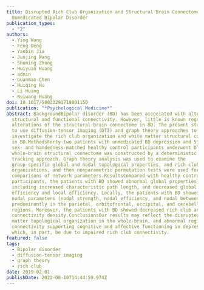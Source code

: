 ```yaml
---
title: Disrupted Rich Club Organization and Structural Brain Connectome in
  Unmedicated Bipolar Disorder
publication_types:
  - "2"
authors:
  - Ying Wang
  - Feng Deng
  - Yanbin Jia
  - Junjing Wang
  - Shuming Zhong
  - Huiyuan Huang
  - admin
  - Guanmao Chen
  - Huiqing Hu
  - Li Huang
  - Ruiwang Huang
doi: 10.1017/S0033291718001150
publication: "*Psychological Medicine*"
abstract: BackgroundBipolar disorder (BD) has been associated with altered brain
  structural and functional connectivity. However, little is known regarding
  alterations of the structural brain connectome in BD. The present study aimed
  to use diffusion-tensor imaging (DTI) and graph theory approaches to
  investigate the rich club organization and white matter structural connectome
  in BD.MethodsForty-two patients with unmedicated BD depression and 59 age-,
  sex- and handedness-matched healthy control participants underwent DTI. The
  whole-brain structural connectome was constructed by a deterministic fiber
  tracking approach. Graph theory analysis was used to examine the
  group-specific global and nodal topological properties, and rich club
  organizations, and then nonparametric permutation tests were used for group
  comparisons of network parameters.ResultsCompared with healthy control
  participants, the patients with BD showed abnormal global properties,
  including increased characteristic path length, and decreased global
  efficiency and local efficiency. Locally, the patients with BD showed abnormal
  nodal parameters (nodal strength, nodal efficiency, and nodal betweenness)
  predominantly in the parietal, orbitofrontal, occipital, and cerebellar
  regions. Moreover, the patients with BD showed decreased rich club and feeder
  connectivity density.ConclusionsOur results may reflect the disrupted white
  matter topological organization in the whole-brain, and abnormal regional
  connectivity supporting cognitive and affective functioning in depressed BD,
  which, in part, be due to impaired rich club connectivity.
featured: false
tags:
  - Bipolar disorder
  - diffusion-tensor imaging
  - graph theory
  - rich club
date: 2019-02-01
publishDate: 2022-08-10T14:44:59.974Z
---
```

